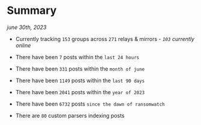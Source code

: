 
# Summary
_june 30th, 2023_

- Currently tracking `153` groups across `271` relays & mirrors - _`103` currently online_

- There have been `7` posts within the `last 24 hours`

- There have been `331` posts within the `month of june`

- There have been `1149` posts within the `last 90 days`

- There have been `2041` posts within the `year of 2023`

- There have been `6732` posts `since the dawn of ransomwatch`

- There are `80` custom parsers indexing posts
